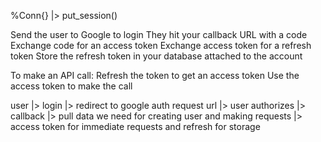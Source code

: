 %Conn{}
|> put_session()

Send the user to Google to login
They hit your callback URL with a code
Exchange code for an access token
Exchange access token for a refresh token
Store the refresh token in your database attached to the account

To make an API call:
Refresh the token to get an access token
Use the access token to make the call

user |> login |> redirect to google auth request url |> user authorizes |> callback |> pull data we need for creating user and making requests |> access token for immediate requests and refresh for storage